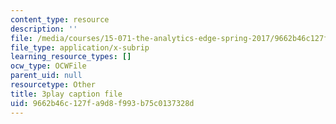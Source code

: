 ```yaml
---
content_type: resource
description: ''
file: /media/courses/15-071-the-analytics-edge-spring-2017/9662b46c127fa9d8f993b75c0137328d_EGDQfE7MREw.srt
file_type: application/x-subrip
learning_resource_types: []
ocw_type: OCWFile
parent_uid: null
resourcetype: Other
title: 3play caption file
uid: 9662b46c-127f-a9d8-f993-b75c0137328d
---
```

